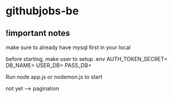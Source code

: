 # githubjobs-be

## !important notes
make sure to already have mysql first in your local

before starting, make user to setup .env
AUTH_TOKEN_SECRET=
DB_NAME=
USER_DB=
PASS_DB=


Run node app.js or nodemon.js to start

not yet --> pagination